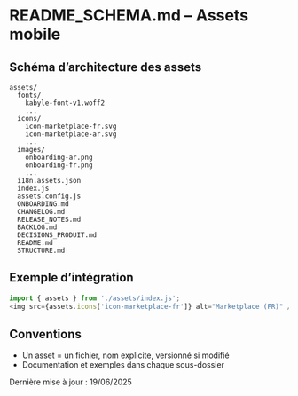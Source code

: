 # README_SCHEMA.md – Assets mobile

## Schéma d’architecture des assets

```ascii
assets/
  fonts/
    kabyle-font-v1.woff2
    ...
  icons/
    icon-marketplace-fr.svg
    icon-marketplace-ar.svg
    ...
  images/
    onboarding-ar.png
    onboarding-fr.png
    ...
  i18n.assets.json
  index.js
  assets.config.js
  ONBOARDING.md
  CHANGELOG.md
  RELEASE_NOTES.md
  BACKLOG.md
  DECISIONS_PRODUIT.md
  README.md
  STRUCTURE.md
```

## Exemple d’intégration
```js
import { assets } from './assets/index.js';
<img src={assets.icons['icon-marketplace-fr']} alt="Marketplace (FR)" />
```

## Conventions
- Un asset = un fichier, nom explicite, versionné si modifié
- Documentation et exemples dans chaque sous-dossier

Dernière mise à jour : 19/06/2025
